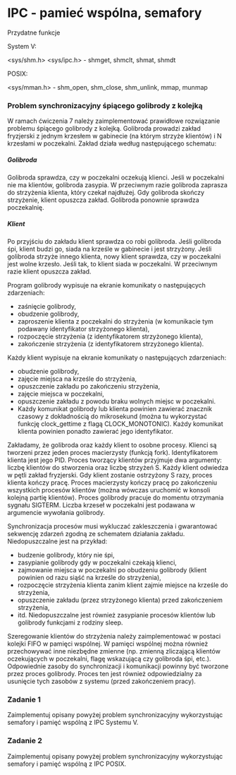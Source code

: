 # IPC - pamieć wspólna, semafory

Przydatne funkcje

System V:

<sys/shm.h> <sys/ipc.h> - shmget, shmclt, shmat, shmdt

POSIX:

<sys/mman.h> - shm_open, shm_close, shm_unlink, mmap, munmap

### Problem synchronizacyjny śpiącego golibrody z kolejką

W ramach ćwiczenia 7 należy zaimplementować prawidłowe rozwiązanie problemu śpiącego golibrody z kolejką. Golibroda prowadzi zakład fryzjerski z jednym krzesłem w gabinecie (na którym strzyże klientów) i N krzesłami w poczekalni. Zakład działa według następującego schematu:

##### Golibroda

Golibroda sprawdza, czy w poczekalni oczekują klienci.
Jeśli w poczekalni nie ma klientów, golibroda zasypia. W przeciwnym razie golibroda zaprasza do strzyżenia klienta, który czekał najdłużej.
Gdy golibroda skończy strzyżenie, klient opuszcza zakład. Golibroda ponownie sprawdza poczekalnię.

##### Klient

Po przyjściu do zakładu klient sprawdza co robi golibroda.
Jeśli golibroda śpi, klient budzi go, siada na krześle w gabinecie i jest strzyżony.
Jeśli golibroda strzyże innego klienta, nowy klient sprawdza, czy w poczekalni jest wolne krzesło. Jeśli tak, to klient siada w poczekalni. W przeciwnym razie klient opuszcza zakład.

Program golibrody wypisuje na ekranie komunikaty o następujących zdarzeniach:
 - zaśnięcie golibrody,
 - obudzenie golibrody,
 - zaproszenie klienta z poczekalni do strzyżenia (w komunikacie tym podawany identyfikator strzyżonego klienta),
 - rozpoczęcie strzyżenia (z identyfikatorem strzyżonego klienta),
 - zakończenie strzyżenia (z identyfikatorem strzyżonego klienta).

Każdy klient wypisuje na ekranie komunikaty o następujących zdarzeniach:
 - obudzenie golibrody,
 - zajęcie miejsca na krześle do strzyżenia,
 - opuszczenie zakładu po zakończeniu strzyżenia,
 - zajęcie miejsca w poczekalni,
 - opuszczenie zakładu z powodu braku wolnych miejsc w poczekalni.
 - Każdy komunikat golibrody lub klienta powinien zawierać znacznik czasowy z dokładnością do mikrosekund (można tu wykorzystać funkcję clock_gettime z flagą CLOCK_MONOTONIC). Każdy komunikat klienta powinien ponadto zawierać jego identyfikator.

Zakładamy, że golibroda oraz każdy klient to osobne procesy. Klienci są tworzeni przez jeden proces macierzysty (funkcją fork). Identyfikatorem klienta jest jego PID. Proces tworzący klientów przyjmuje dwa argumenty: liczbę klientów do stworzenia oraz liczbę strzyżeń S. Każdy klient odwiedza w pętli zakład fryzjerski. Gdy klient zostanie ostrzyżony S razy, proces klienta kończy pracę. Proces macierzysty kończy pracę po zakończeniu wszystkich procesów klientów (można wówczas uruchomić w konsoli kolejną partię klientów). Proces golibrody pracuje do momentu otrzymania sygnału SIGTERM. Liczba krzeseł w poczekalni jest podawana w argumencie wywołania golibrody. 

Synchronizacja procesów musi wykluczać zakleszczenia i gwarantować sekwencję zdarzeń zgodną ze schematem działania zakładu. Niedopuszczalne jest na przykład:
 - budzenie golibrody, który nie śpi,
 - zasypianie golibrody gdy w poczekalni czekają klienci,
 - zajmowanie miejsca w poczekalni po obudzeniu golibrody (klient powinien od razu siąść na krześle do strzyżenia),
 - rozpoczęcie strzyżenia klienta zanim klient zajmie miejsce na krześle do strzyżenia,
 - opuszczenie zakładu (przez strzyżonego klienta) przed zakończeniem strzyżenia,
 - itd.
Niedopuszczalne jest również zasypianie procesów klientów lub golibrody funkcjami z rodziny sleep.

Szeregowanie klientów do strzyżenia należy zaimplementować w postaci kolejki FIFO w pamięci wspólnej. W pamięci wspólnej można również przechowywać inne niezbędne zmienne (np. zmienną zliczającą klientów oczekujących w poczekalni, flagę wskazującą czy golibroda śpi, etc.). Odpowiednie zasoby do synchronizacji i komunikacji powinny być tworzone przez proces golibrody. Proces ten jest również odpowiedzialny za usunięcie tych zasobów z systemu (przed zakończeniem pracy).

### Zadanie 1

Zaimplementuj opisany powyżej problem synchronizacyjny wykorzystując semafory i pamięć wspólną z IPC Systemu V.

### Zadanie 2

Zaimplementuj opisany powyżej problem synchronizacyjny wykorzystując semafory i pamięć wspólną z IPC POSIX.
